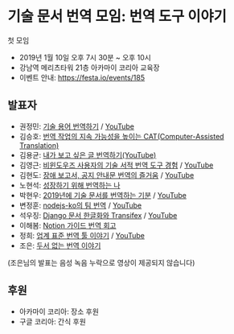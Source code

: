 기술 문서 번역 모임: 번역 도구 이야기
=====================================

첫 모임

  * 2019년 1월 10일 오후 7시 30분 ~ 오후 10시
  * 강남역 메리츠타워 21층 아카마이 코리아 교육장
  * 이벤트 안내: <https://festa.io/events/185>


## 발표자
 
  * 권정민: [기술 용어 번역하기](https://www.slideshare.net/cojette/ss-127740499) / [YouTube](https://www.youtube.com/watch?v=GELHl0yrbhc)
  * 김승호: [번역 작업의 지속 가능성을 높이는 CAT(Computer-Assisted Translation)](https://www.slideshare.net/mobile/raccoonyy/cat-127803275)
  * 김용균: [내가 보고 싶은 글 번역하기(YouTube)](https://www.youtube.com/watch?v=z7IaVmxIxTM) 
  * 김영근: [비윈도우즈 사용자의 기술 서적 번역 도구 경험](https://www.slideshare.net/scarinet/ss-127745157) / [YouTube](https://www.youtube.com/watch?v=_j2R5nI3aXU)
  * 김현도: [장애 보고서, 공지 안내문 번역의 즐거움](https://github.com/lqez/TTCON/blob/master/201901/contents/ttcon-201901-kimhyundo.pdf) / [YouTube](https://www.youtube.com/watch?v=OE9njpy_JwE)
  * 노현석: [성장하기 위해 번역하는 나](https://speakerdeck.com/pluu/seongjanghagi-wihae-beonyeoghaneun-na)
  * 박현우: [2019년에 기술 문서를 번역하는 기분](https://github.com/lqez/TTCON/blob/master/201901/contents/ttcon-201901-parkhyunwoo.pdf) / [YouTube](https://www.youtube.com/watch?v=0UGw60p7LfQ)
  * 변정훈: [nodejs-ko의 팀 번역](https://github.com/lqez/TTCON/blob/master/201901/contents/ttcon-201901-byunjeonghoon.pdf) / [YouTube](https://www.youtube.com/watch?v=EWs7gNVipWA)
  * 석우징: [Django 문서 한글화와 Transifex](https://1drv.ms/p/s!An2A3CAdfoIAkSD-CKJeYiku9cOg) / [YouTube](https://www.youtube.com/watch?v=_BhRQReF0R8)
  * 이해봄: [Notion 가이드 번역 회고](https://brunch.co.kr/@haebomi/27)
  * 정희: [업계 표준 번역 툴 이야기](https://docs.google.com/presentation/d/1y79rvgIrkPRVjXX56I6j9TcTWd2eVru2lyOKRTfjrXk) / [YouTube](https://www.youtube.com/watch?v=ugVgzVkk1s8)
  * 조은: [두서 없는 번역 이야기](https://www.notion.so/d578b178d2d741249424b1dd4be9e1fb)

(조은님의 발표는 음성 녹음 누락으로 영상이 제공되지 않습니다)

## 후원

  * 아카마이 코리아: 장소 후원
  * 구글 코리아: 간식 후원

